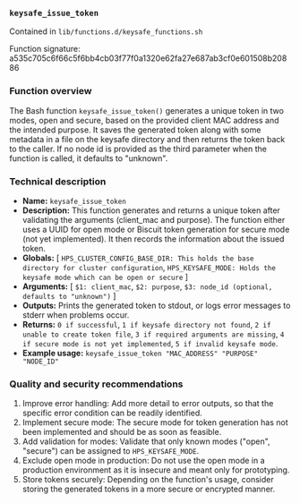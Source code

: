 ### `keysafe_issue_token`

Contained in `lib/functions.d/keysafe_functions.sh`

Function signature: a535c705c6f66c5f6bb4cb03f77f0a1320e62fa27e687ab3cf0e601508b20886

### Function overview

The Bash function `keysafe_issue_token()` generates a unique token in two modes, open and secure, based on the provided client MAC address and the intended purpose. It saves the generated token along with some metadata in a file on the keysafe directory and then returns the token back to the caller. If no node id is provided as the third parameter when the function is called, it defaults to "unknown".

### Technical description

- **Name:** `keysafe_issue_token`
- **Description:** This function generates and returns a unique token after validating the arguments (client_mac and purpose). The function either uses a UUID for open mode or Biscuit token generation for secure mode (not yet implemented). It then records the information about the issued token.
- **Globals:** [ `HPS_CLUSTER_CONFIG_BASE_DIR: This holds the base directory for cluster configuration`, `HPS_KEYSAFE_MODE: Holds the keysafe mode which can be open or secure` ]
- **Arguments:** [ `$1: client_mac`, `$2: purpose`, `$3: node_id (optional, defaults to "unknown")` ]
- **Outputs:** Prints the generated token to stdout, or logs error messages to stderr when problems occur.
- **Returns:** `0 if successful`, `1 if keysafe directory not found`, `2 if unable to create token file`, `3 if required arguments are missing`, `4 if secure mode is not yet implemented`, `5 if invalid keysafe mode`.
- **Example usage:** `keysafe_issue_token "MAC_ADDRESS" "PURPOSE" "NODE_ID"`

### Quality and security recommendations

1. Improve error handling: Add more detail to error outputs, so that the specific error condition can be readily identified.
2. Implement secure mode: The secure mode for token generation has not been implemented and should be as soon as feasible.
3. Add validation for modes: Validate that only known modes ("open", "secure") can be assigned to `HPS_KEYSAFE_MODE`.
4. Exclude open mode in production: Do not use the open mode in a production environment as it is insecure and meant only for prototyping.
5. Store tokens securely: Depending on the function's usage, consider storing the generated tokens in a more secure or encrypted manner.

